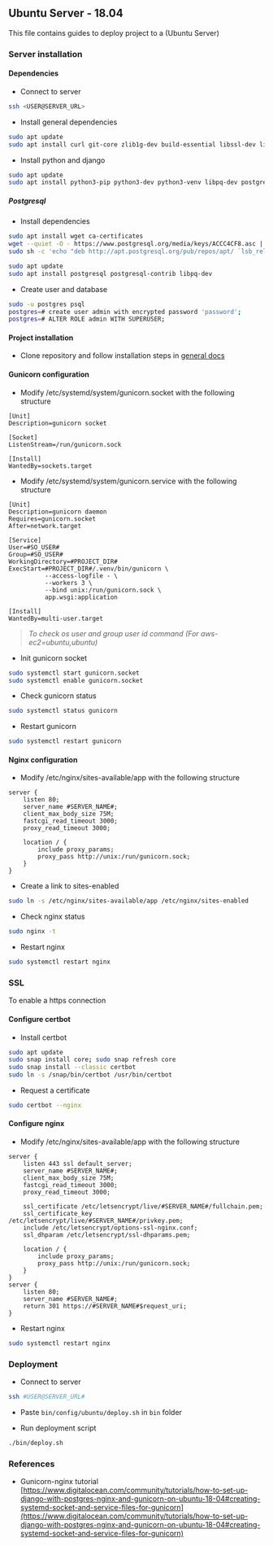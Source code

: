 ## Ubuntu Server - 18.04

This file contains guides to deploy project to a (Ubuntu Server)

### Server installation

#### Dependencies

- Connect to server

```bash
ssh <USER@SERVER_URL>
```

- Install general dependencies
```bash
sudo apt update
sudo apt install curl git-core zlib1g-dev build-essential libssl-dev libreadline-dev libyaml-dev libsqlite3-dev sqlite3 libxml2-dev libxslt1-dev libcurl4-openssl-dev software-properties-common libffi-dev nodejs yarn
```

-   Install python and django
```bash
sudo apt update
sudo apt install python3-pip python3-dev python3-venv libpq-dev postgresql postgresql-contrib nginx curl
```

##### Postgresql

- Install dependencies
```bash
sudo apt install wget ca-certificates
wget --quiet -O - https://www.postgresql.org/media/keys/ACCC4CF8.asc | sudo apt-key add -
sudo sh -c 'echo "deb http://apt.postgresql.org/pub/repos/apt/ `lsb_release -cs`-pgdg main" >> /etc/apt/sources.list.d/pgdg.list'

sudo apt update
sudo apt install postgresql postgresql-contrib libpq-dev
```

-  Create user and database
```bash
sudo -u postgres psql
postgres=# create user admin with encrypted password 'password';
postgres=# ALTER ROLE admin WITH SUPERUSER;
```

#### Project installation

-   Clone repository and follow installation steps in [general docs](../010_general.md)


#### Gunicorn configuration

-   Modify /etc/systemd/system/gunicorn.socket with the following structure

```
[Unit]
Description=gunicorn socket

[Socket]
ListenStream=/run/gunicorn.sock

[Install]
WantedBy=sockets.target
```

-   Modify /etc/systemd/system/gunicorn.service with the following structure
```
[Unit]
Description=gunicorn daemon
Requires=gunicorn.socket
After=network.target

[Service]
User=#SO_USER#
Group=#SO_USER#
WorkingDirectory=#PROJECT_DIR#
ExecStart=#PROJECT_DIR#/.venv/bin/gunicorn \
          --access-logfile - \
          --workers 3 \
          --bind unix:/run/gunicorn.sock \
          app.wsgi:application

[Install]
WantedBy=multi-user.target
```
>  *To check os user and group user id command (For aws-ec2=ubuntu,ubuntu)*
> 
-  Init gunicorn socket
``` bash
sudo systemctl start gunicorn.socket
sudo systemctl enable gunicorn.socket
```

-  Check gunicorn status
``` bash
sudo systemctl status gunicorn
```

-  Restart gunicorn
``` bash
sudo systemctl restart gunicorn
```


#### Nginx configuration

-  Modify /etc/nginx/sites-available/app with the following structure
```
server {
    listen 80;
    server_name #SERVER_NAME#;
    client_max_body_size 75M;
    fastcgi_read_timeout 3000;
    proxy_read_timeout 3000;

    location / {
        include proxy_params;
        proxy_pass http://unix:/run/gunicorn.sock;
    }
}
```

-   Create a link to sites-enabled
``` bash
sudo ln -s /etc/nginx/sites-available/app /etc/nginx/sites-enabled
```

-  Check nginx status
``` bash
sudo nginx -t
```

-  Restart nginx
``` bash
sudo systemctl restart nginx
```

### SSL

To enable a https connection

#### Configure certbot

-   Install certbot
```bash
sudo apt update
sudo snap install core; sudo snap refresh core
sudo snap install --classic certbot
sudo ln -s /snap/bin/certbot /usr/bin/certbot
```

-   Request a certificate
```bash
sudo certbot --nginx
```

#### Configure nginx

-  Modify /etc/nginx/sites-available/app with the following structure
```
server {
    listen 443 ssl default_server;
    server_name #SERVER_NAME#;
    client_max_body_size 75M;
    fastcgi_read_timeout 3000;
    proxy_read_timeout 3000;   

    ssl_certificate /etc/letsencrypt/live/#SERVER_NAME#/fullchain.pem;
    ssl_certificate_key /etc/letsencrypt/live/#SERVER_NAME#/privkey.pem;
    include /etc/letsencrypt/options-ssl-nginx.conf;
    ssl_dhparam /etc/letsencrypt/ssl-dhparams.pem;

    location / {
        include proxy_params;
        proxy_pass http://unix:/run/gunicorn.sock;
    }
}
server {
    listen 80;
    server_name #SERVER_NAME#;
    return 301 https://#SERVER_NAME#$request_uri;
}
```

-  Restart nginx
``` bash
sudo systemctl restart nginx
```

### Deployment

- Connect to server
```bash
ssh #USER@SERVER_URL#
```

-   Paste `bin/config/ubuntu/deploy.sh` in `bin` folder

-   Run deployment script
```bash
./bin/deploy.sh
```

### References

-   Gunicorn-nginx tutorial [https://www.digitalocean.com/community/tutorials/how-to-set-up-django-with-postgres-nginx-and-gunicorn-on-ubuntu-18-04#creating-systemd-socket-and-service-files-for-gunicorn](https://www.digitalocean.com/community/tutorials/how-to-set-up-django-with-postgres-nginx-and-gunicorn-on-ubuntu-18-04#creating-systemd-socket-and-service-files-for-gunicorn)